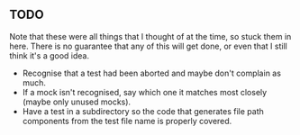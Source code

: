 ## TODO

Note that these were all things that I thought of at the time, so stuck them in
here. There is no guarantee that any of this will get done, or even that I 
still think it's a good idea.

* Recognise that a test had been aborted and maybe don't complain as much.
* If a mock isn't recognised, say which one it matches most closely (maybe only
  unused mocks).
* Have a test in a subdirectory so the code that generates file path components
  from the test file name is properly covered.
